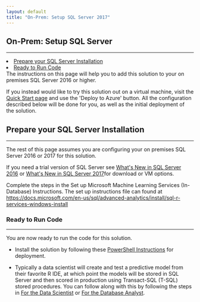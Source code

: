 ```yaml
---
layout: default
title: "On-Prem: Setup SQL Server 2017"
---
```


## On-Prem: Setup SQL Server
--------------------------

<div class="row">
    <div class="col-md-6">
        <div class="toc">
            <li><a href="#prepare-your-sql-server-installation">Prepare your SQL Server  Installation</a></li>
            <li><a href="#ready-to-run-code">Ready to Run Code</a></li>
        </div>
    </div>
    <div class="col-md-6">
        The instructions on this page will help you to add this solution to your on premises SQL Server 2016 or higher.  
        <p>
        If you instead would like to try this solution out on a virtual machine, visit the <a href="quick.html">Quick Start page</a> and use the 'Deploy to Azure' button.  All the configuration described below will be done for you, as well as the initial deployment of the solution. </p>
    </div>
</div>

## Prepare your SQL Server Installation
-------------------------------------------

The rest of this page assumes you are configuring your on premises SQL Server 2016 or 2017 for this solution.

If you need a trial version of SQL Server see [What's New in SQL Server 2016](https://docs.microsoft.com/en-us/sql/sql-server/what-s-new-in-sql-server-2016) or [What's New in SQL Server 2017](https://docs.microsoft.com/en-us/sql/sql-server/what-s-new-in-sql-server-2017)for download or VM options. 

Complete the steps in the Set up Microsoft Machine Learning Services (In-Database) Instructions. The set up instructions file can found at  <a href="https://docs.microsoft.com/en-us/sql/advanced-analytics/install/sql-r-services-windows-install" target="_blank"> https://docs.microsoft.com/en-us/sql/advanced-analytics/install/sql-r-services-windows-install</a>


### Ready to Run Code 
---------------------

You are now ready to run the code for this solution.  

* Install the solution by following these <a href="Powershell_Instructions.html">PowerShell Instructions</a> for deployment.

* Typically a data scientist will create and test a predictive model from their favorite R IDE, at which point the models will be stored in SQL Server and then scored in production using Transact-SQL (T-SQL) stored procedures. 
You can follow along with this by following the steps in [For the Data Scientist](data-scientist.html) or [For the Database Analyst](dba.html).


	